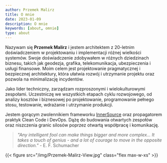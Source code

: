 ```yaml
---
author: Przemek Malirz
title: O mnie
date: 2023-01-09
description: O mnie
keywords: [about, omnie]
type: about
---
```


Nazywam się **Przemek Malirz** i jestem architektem z 20-letnim doświadczeniem w projektowaniu i
implementacji różnej wielkości systemów. Swoje doświadczenie zdobywałem w różnych dziedzinach biznesu,
takich jak geodezja, grafika, telekomunikacja, ubezpieczenia i usługi finansowe.
Moim celem jest projektowanie pragmatycznej i bezpiecznej architektury, która ułatwia
rozwój i utrzymanie projektu oraz pozwola na minimalizację incydentów.

Jako lider techniczny, zarządzam rozproszonymi i wielokulturowymi zespołami. 
Uczestniczę we wszystkich etapach cyklu rozwojowego, od analizy kosztów i biznesowej po projektowanie, programowanie
pełnego stosu, testowanie, wdrażanie i utrzymanie produkcji.


Jestem gorącym zwolennikiem frameworku [InnerSource](https://innersourcecommons.org/ "InnerSource") oraz propagatorem
praktyk Clean Code i DevOps.
Dążę do budowania otwartych zespołów oraz niszczenia granic silosów poprzez otwartą współpracę i komunikację.

> _"Any intelligent fool can make things bigger and more complex... It takes a touch of genius - and a lot of courage to
move in the opposite direction."_ - E. F. Schumacher

{{< figure src="/img/Przemek-Malirz-View.jpg" class="flex max-w-xs" >}}
